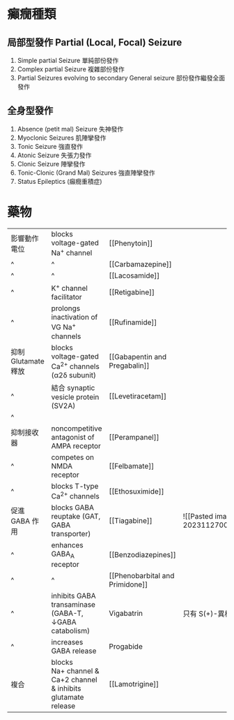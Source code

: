 # 癲癇種類
## 局部型發作 Partial (Local, Focal) Seizure
1. Simple partial Seizure 單純部份發作
2. Complex partial Seizure 複雜部份發作  
3. Partial Seizures evolving to secondary General seizure 部份發作繼發全面發作
## 全身型發作
1. Absence (petit mal) Seizure 失神發作
2. Myoclonic Seizures 肌陣攣發作 
3. Tonic Seizure 強直發作 
4. Atonic Seizure 失張力發作 
5. Clonic Seizure 陣攣發作 
6. Tonic-Clonic (Grand Mal) Seizures 強直陣攣發作 
7. Status Epileptics (癲癇重積症)
# 藥物
|                   |                                                                |                                 |                                           |
| ----------------- | -------------------------------------------------------------- | ------------------------------- | ----------------------------------------- |
| 影響動作電位      | blocks voltage-gated Na<sup>+</sup> channel                    | [[Phenytoin]]                   |                                           |
| ^                 | ^                                                              | [[Carbamazepine]]               |                                           |
| ^                 | ^                                                              | [[Lacosamide]]                  |                                           |
| ^                 | K<sup>+</sup> channel facilitator                              | [[Retigabine]]                  |                                           |
| ^                 | prolongs inactivation of VG Na<sup>+</sup> channels            | [[Rufinamide]]                  |                                           |
| 抑制Glutamate釋放 | blocks voltage-gated Ca<sup>2+</sup> channels (α2δ subunit)    | [[Gabapentin and Pregabalin]]   |                                           |
| ^                 | 結合 synaptic vesicle protein (SV2A)                           | [[Levetiracetam]]               |                                           |
| ^                 |                                                                |                                 |                                           |
| 抑制接收器        | noncompetitive antagonist of AMPA receptor                     | [[Perampanel]]                  |                                           |
| ^                 | competes on NMDA receptor                                      | [[Felbamate]]                   |                                           |
| ^                 | blocks T-type Ca<sup>2+</sup> channels                         | [[Ethosuximide]]                |                                           |
| 促進 GABA 作用    | blocks GABA reuptake (GAT, GABA transporter)                   | [[Tiagabine]]                   | ![[Pasted image 20231127005625.png\|150]] |
| ^                 | enhances GABA<sub>A</sub> receptor                             | [[Benzodiazepines]]             |                                           |
| ^                 | ^                                                              | [[Phenobarbital and Primidone]] |                                           |
| ^                 | inhibits GABA transaminase (GABA-T, ↓GABA catabolism)          | Vigabatrin                      | 只有 S(+)-異構物有藥理活性                                          |
| ^                 | increases GABA release                                         | Progabide                       |                                           |
| 複合              | blocks Na+ channel & Ca+2 channel & inhibits glutamate release | [[Lamotrigine]]                 |                                           |
